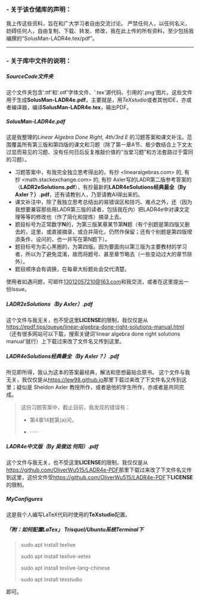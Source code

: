 ### - 关于该仓储库的声明：

我上传这些资料，旨在和广大学习者自由交流讨论。
严禁任何人，以任何名义，妨碍任何人，自由复制、下载、转发、修改，我在此上传的所有资料，至少包括我编撰的“SolusMan-LADR4e.tex/pdf”。

---

### - 关于库中文件的说明：

##### **SourceCode**文件夹

这个文件夹包含'.ttf'和'.otf'字体文件、'.tex'源代码、引用的'.png'图片。这些文件用于生成**SolusMan-LADR4e.pdf**。主要就是，用*TeXstudio*或者其他IDE，亦或者编译器，编译**SolusMan-LADR4e.tex**，输出PDF。

##### **SolusMan-LADR4e.pdf**

这是我整理的*Linear Algebra Done Right, 4th/3rd E* 的习题答案和课文补注。范围覆盖所有第三版和第四版的课文和习题（除了第一章A节、极少数结合上下文太过显而易见的习题、没有任何日后反复推敲价值的“当堂习题”和方法套路过于雷同的习题）。
- 习题答案中，有我完全独立思考得出的，有抄 <linearalgebras.com> 的, 有抄 <math.stackexchange.com> 的, 有抄 Axler写的LADR第二版参考答案的（**LADR2eSolutions.pdf**），有抄最新的**LADR4eSolutions经典最全（By Axler？）.pdf**，还有请教别人，乃至请教AI得出来的。
- 课文补注中，除了我独立思考总结出的易错误区和技巧、难点之外，还（因为我想要兼容那些用LADR第三版的读者，包括我在内）把LADR4e中对课文定理等等的修改也（作了简化和提炼）摘录上去。
- 题目标号为正常数字**N**的，为第三版某章某节第**N**题（有个别题是第四版又删去的，这里，或直接摘录，或合并简化，仍然作保留；还有个别题是第四版增添条件、设问的，也一并写在第N题下）。
- 题目标号为实心黑圈的，为第四版。因为要面向以第三版为主要教材的学习者，所以为了避免混淆，故而将题号、甚至章节略去（一些变动过大的章节除外）。
- 题目顺序会有调换，在每章大标题处会交代清楚。

使用者如遇问题，可邮件<13012057210@163.com>和我交流，或者在这里提出一份Issue。

##### **LADR2eSolutions（By Axler）.pdf**

这个文件与我无关，也不受这里**LICENSE**的限制，我仅仅是从<https://epdf.tips/queue/linear-algebra-done-right-solutions-manual.html>（还有很多网站可以下载，搜索关键词'linear algebra done right solutions manual'就行）上下载过来改了文件名又传到这里。

##### **LADR4eSolutions经典最全（By Axler？）.pdf**

所见即所得，我认为这本的答案最经典，解法和思想最贴合原书。
这个文件与我无关，我仅仅是从<https://lew98.github.io>那里下载过来改了下文件名又传到这里；疑似是 Sheldon Axler 教授所作，或者是他的学生所作，亦或者是共同完成。

> 这份习题答案中，截止目前，我发现的错误有：
> - 第4章14题第(a)问，
> 
> - ······

##### **LADR4e中文版（By 吴俊达 何阳）.pdf**

这个文件与我无关，也不受这里**LICENSE**的限制，我仅仅是从<https://github.com/OliverWu515/LADR4e-PDF>那里下载过来改了下文件名又传到这里，这份文件受<https://github.com/OliverWu515/LADR4e-PDF>下**LICENSE**的限制。

##### **MyConfigures**

这是我个人编写LaTeX代码时使用的**TeXstudio**配置。

##### 「附：如何配置LaTex」 Trisquel/Ubuntu系统Terminal下

> sudo apt install texlive
> 
> sudo apt install texlive-xetex
> 
> sudo apt install texlive-lang-chinese
> 
> sudo apt install texstudio

即可。


